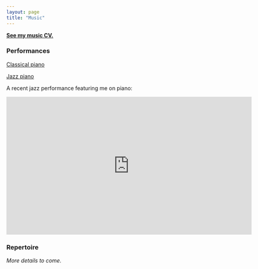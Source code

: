 ```yaml
---
layout: page
title: "Music"
---
```


**[See my music CV.](https://dl.dropboxusercontent.com/u/88008064/music_maximz.pdf)**

### Performances

[Classical piano](http://www.youtube.com/playlist?list=PLWUC1BBnd__QdSDlfJzZ--hkzdrWvdzgy)

[Jazz piano](http://www.youtube.com/playlist?list=PLWUC1BBnd__SEOmlYhok_vGOLiBf7wN5i)

A recent jazz performance featuring me on piano:

<iframe width="640" height="360" src="http://www.youtube.com/embed/5OiCswmlzYk?start=137&end=988&rel=0" frameborder="0" allowfullscreen></iframe>


### Repertoire

_More details to come._
